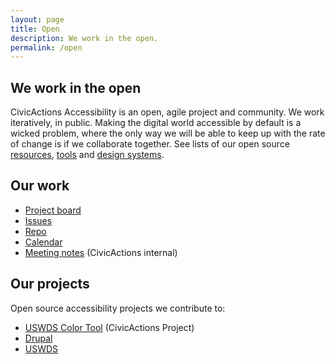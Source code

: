 ```yaml
---
layout: page
title: Open
description: We work in the open.
permalink: /open
---
```


## We work in the open
CivicActions Accessibility is an open, agile project and community. We work iteratively, in public. Making the digital world accessible by default is a wicked problem, where the only way we will be able to keep up with the rate of change is if we collaborate together. See lists of our open source [resources](/accessibility/handbook/resources), [tools](/accessibility/handbook/tools) and [design systems](/accessibility/handbook/design).

## Our work
* [Project board](https://github.com/CivicActions/accessibility/projects/1)
* [Issues](https://github.com/CivicActions/accessibility/issues)
* [Repo](https://github.com/civicactions/accessibility)
* [Calendar](calendar)
* [Meeting notes](https://docs.google.com/document/d/1y2yGcxsjEmmr4627nf3O2aGqmIkJrkgcbjRKAz9jSMI/edit?usp=sharing) (CivicActions internal)

## Our projects

Open source accessibility projects we contribute to:

* [USWDS Color Tool](https://github.com/CivicActions/uswds-color-tool) (CivicActions Project)
* [Drupal](https://www.drupal.org/project/issues/search/drupal?issue_tags=accessibility)
* [USWDS](https://github.com/uswds/uswds/issues?q=is%3Aissue+label%3A%22topic%3A+accessibility%22)

